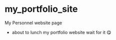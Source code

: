 # my_portfolio_site

My Personnel website page

- about to lunch my portfolio website wait for it 😋
